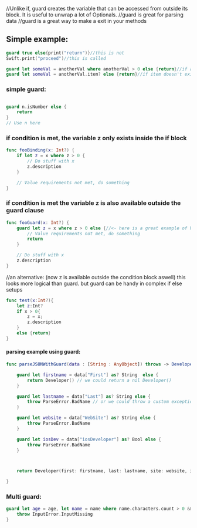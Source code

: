 //Unlike if, guard creates the variable that can be accessed from outside its block. It is useful to unwrap a lot of Optionals.
//guard is great for parsing data
//guard is a great way to make a exit in your methods


## Simple example:
```swift
guard true else{print("return")}//this is not
Swift.print("proceed")//this is called
```


```swift
guard let someVal = anotherVal where anotherVal > 0 else {return}//if another val isn't over 0 then exit method
guard let someVal = anotherVal.item? else {return}//if item doesn't exist then exit your method(works with optional chaining as well)
``` 

### simple guard:
```swift

guard n.isNumber else {
    return
}
// Use n here
```


### if condition is met, the variable z only exists inside the if block
```swift
func fooBinding(x: Int?) {
    if let z = x where z > 0 {
        // Do stuff with x
        z.description
    }

    // Value requirements not met, do something
}
```

### if condition is met the variable z is also available outside the guard clause
```swift
func fooGuard(x: Int?) {
    guard let z = x where z > 0 else {//<- here is a great example of how we can use guard for the else part of an if clause
        // Value requirements not met, do something
        return
    }

    // Do stuff with x
    z.description
}
```

//an alternative: (now z is available outside the condition block aswell) this looks more logical than guard. but guard can be handy in complex if else setups

```swift
func test(x:Int?){
	let z:Int?
	if x > 0{ 
		z = x;
		z.description
	}
    else {return}
}
```


#### parsing example using guard:
```swift
func parseJSONWithGuard(data : [String : AnyObject]) throws -> Developer {

    guard let firstname = data["First"] as? String  else {
        return Developer() // we could return a nil Developer()
    }

    guard let lastname = data["Last"] as? String else {
        throw ParseError.BadName // or we could throw a custom exception and handle the error
    }

    guard let website = data["WebSite"] as? String else {
        throw ParseError.BadName
    }

    guard let iosDev = data["iosDeveloper"] as? Bool else {
        throw ParseError.BadName
    }



    return Developer(first: firstname, last: lastname, site: website, ios: iosDev)

}
```


### Multi guard:
```swift
guard let age = age, let name = name where name.characters.count > 0 && age.characters.count > 0 else {
    throw InputError.InputMissing
}
```